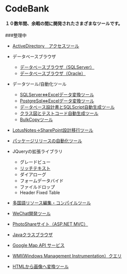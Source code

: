 # CodeBank
<h4>１０数年間、余暇の間に開発されたさまざまなツールです。</h4>###整理中

* <a href="/VB.NET/ADAccesser">ActiveDirectory　アクセスツール</a>

+ データベースブラウザ
  - <a href="/VB.NET/SqlViewer">データベースブラウザ（SQLServer）</a>
  - <a href="VB.NET/OraSqlViewer">データベースブラウザ（Oracle）</a>

+ データツール/自動化ツール
  - <a href="C%23/DataTools/DataCheckTools">SQLServer<=>Excelデータ変換ツール</a>
  - <a href="/C%23/DataTools/DataCheckToolsForPostgre">PostgreSql<=>Excelデータ変換ツール</a>
  - <a href="/C%23/DataTools/TableDesignInfo">データベース設計書とSQLScript自動生成ツール</a>
  - <a href="/C%23/DataTools/ClassReflect">クラス図とテストコード自動生成ツール</a>
  - <a href="/C%23/DataTools/BulkCopy">BulkCopyツール</a>
 
* <a href="/C%23/NotesSharePointTool">LotusNotes→SharePoint設計移行ツール</a>

* <a href="/VB.NET/ReleaseUtility">パッケージリリースの自動化ツール</a>

* JQueryの拡張ライブラリ
  - グレードビュー
  - <a href="/Java/richText">リッチテキスト</a>
  - ダイアローグ
  - フォームデータバイド
  - ファイルドロップ
  - Header Fixed Table
  
* <a href="/VB.NET/XResource">多国語リソース編集・コンパイルツール</a>

* <a href="/Java/weixin-java-tools">WeChat開発ツール</a>

* <a href="/C%23/PhotoSharing">PhotoShareサイト（ASP.NET MVC）</a>

* <a href="/Java/Interpret/">Javaクラスブラウザ</a>

* <a href="/C%23/googleService">Google Map API サービス</a>

* <a href="/VB.NET/WMIConsule">WMI(Windows Management Instrumentation）クエリ</a>

* <a href="/VB.NET/HtmlToImage">HTMLから画像へ変換ツール</a>
